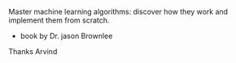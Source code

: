 Master machine learning algorithms: discover how they work and implement them from scratch.
- book by Dr. jason Brownlee

Thanks
Arvind
